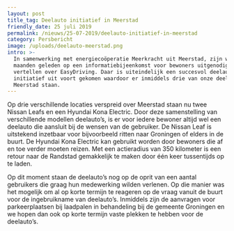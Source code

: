 ```yaml
---
layout: post
title_tag: Deelauto initiatief in Meerstad
friendly_date: 25 juli 2019
permalink: /nieuws/25-07-2019/deelauto-initiatief-in-meerstad
category: Persbericht
image: /uploads/deelauto-meerstad.png
intro: >-
  In samenwerking met energiecoöperatie Meerkracht uit Meerstad, zijn we enkele
  maanden geleden op een informatiebijeenkomst voor bewoners uitgenodigd om te
  vertellen over EasyDriving. Daar is uiteindelijk een succesvol deelauto
  initiatief uit voort gekomen waardoor er inmiddels drie van onze deelauto´s in
  Meerstad staan.
---
```

Op drie verschillende locaties verspreid over Meerstad staan nu twee Nissan Leafs en een Hyundai Kona Electric. Door deze samenstelling van verschillende modellen deelauto’s, is er voor iedere bewoner altijd wel een deelauto die aansluit bij de wensen van de gebruiker. De Nissan Leaf is uitstekend inzetbaar voor bijvoorbeeld ritten naar Groningen of elders in de buurt. De Hyundai Kona Electric kan gebruikt worden door bewoners die af en toe verder moeten reizen. Met een actieradius van 350 kilometer is een retour naar de Randstad gemakkelijk te maken door één keer tussentijds op te laden. 

Op dit moment staan de deelauto’s nog op de oprit van een aantal gebruikers die graag hun medewerking wilden verlenen. Op die manier was het mogelijk om al op korte termijn te reageren op de vraag vanuit de buurt voor de ingebruikname van deelauto’s. Inmiddels zijn de aanvragen voor parkeerplaatsen bij laadpalen in behandeling bij de gemeente Groningen en we hopen dan ook op korte termijn vaste plekken te hebben voor de deelauto’s.
